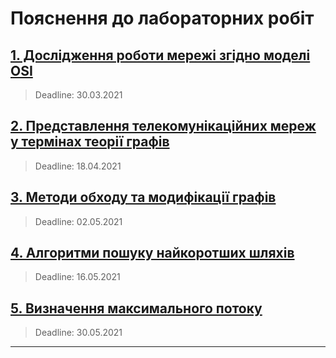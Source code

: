 # Пояснення до лабораторних робіт

## [1. Дослідження роботи мережі згідно моделі OSI ](https://github.com/BobasB/lab_example/tree/master/lab_guidance/1_)
> Deadline: 30.03.2021
## [2. Представлення телекомунікаційних мереж у термінах теорії графів ](https://github.com/BobasB/lab_example/tree/master/lab_guidance/2_)
> Deadline: 18.04.2021
## [3. Методи обходу та модифікації графів ](https://github.com/BobasB/lab_example/tree/master/lab_guidance/3_) 
> Deadline: 02.05.2021
## [4. Алгоритми пошуку найкоротших шляхів ](https://github.com/BobasB/lab_example/tree/master/lab_guidance/4_)
> Deadline: 16.05.2021
## [5. Визначення максимального потоку ](https://github.com/BobasB/lab_example/tree/master/lab_guidance/5_)
> Deadline: 30.05.2021
---

